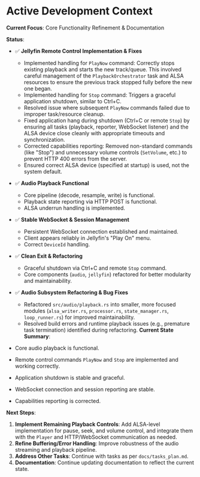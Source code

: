 # Active Development Context

**Current Focus**: Core Functionality Refinement & Documentation

**Status**:

- ✅ **Jellyfin Remote Control Implementation & Fixes**
  - Implemented handling for `PlayNow` command: Correctly stops existing playback and starts the new track/queue. This involved careful management of the `PlaybackOrchestrator` task and ALSA resources to ensure the previous track stopped fully before the new one began.
  - Implemented handling for `Stop` command: Triggers a graceful application shutdown, similar to Ctrl+C.
  - Resolved issue where subsequent `PlayNow` commands failed due to improper task/resource cleanup.
  - Fixed application hang during shutdown (Ctrl+C or remote `Stop`) by ensuring all tasks (playback, reporter, WebSocket listener) and the ALSA device close cleanly with appropriate timeouts and synchronization.
  - Corrected capabilities reporting: Removed non-standard commands (like "Stop") and unnecessary volume controls (`SetVolume`, etc.) to prevent HTTP 400 errors from the server.
  - Ensured correct ALSA device (specified at startup) is used, not the system default.

- ✅ **Audio Playback Functional**
  - Core pipeline (decode, resample, write) is functional.
  - Playback state reporting via HTTP POST is functional.
  - ALSA underrun handling is implemented.

- ✅ **Stable WebSocket & Session Management**
  - Persistent WebSocket connection established and maintained.
  - Client appears reliably in Jellyfin's "Play On" menu.
  - Correct `DeviceId` handling.

- ✅ **Clean Exit & Refactoring**
  - Graceful shutdown via Ctrl+C and remote `Stop` command.
  - Core components (`audio`, `jellyfin`) refactored for better modularity and maintainability.

- ✅ **Audio Subsystem Refactoring & Bug Fixes**
  - Refactored `src/audio/playback.rs` into smaller, more focused modules (`alsa_writer.rs`, `processor.rs`, `state_manager.rs`, `loop_runner.rs`) for improved maintainability.
  - Resolved build errors and runtime playback issues (e.g., premature task termination) identified during refactoring.
**Current State Summary**:
- Core audio playback is functional.
- Remote control commands `PlayNow` and `Stop` are implemented and working correctly.
- Application shutdown is stable and graceful.
- WebSocket connection and session reporting are stable.
- Capabilities reporting is corrected.

**Next Steps**:
1.  **Implement Remaining Playback Controls**: Add ALSA-level implementation for pause, seek, and volume control, and integrate them with the `Player` and HTTP/WebSocket communication as needed.
2.  **Refine Buffering/Error Handling**: Improve robustness of the audio streaming and playback pipeline.
3.  **Address Other Tasks**: Continue with tasks as per `docs/tasks_plan.md`.
4.  **Documentation**: Continue updating documentation to reflect the current state.
